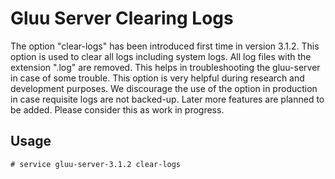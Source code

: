 # Gluu Server Clearing Logs

The option "clear-logs" has been introduced first time in version 3.1.2. This option is used to clear all logs including system logs. All log files with the extension ".log" are removed. This helps in troubleshooting the gluu-server in case of some trouble. This option is very helpful during research and development purposes. We discourage the use of the option in production in case requisite logs are not backed-up. Later more features are planned to be added. Please consider this as work in progress.

## Usage

`# service gluu-server-3.1.2 clear-logs`
